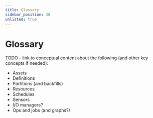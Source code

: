 ```yaml
---
title: Glossary
sidebar_position: 30
unlisted: true
---
```


# Glossary

TODO - link to conceptual content about the following (and other key concepts if needed):

* Assets
* Definitions
* Partitions (and backfills)
* Resources
* Schedules
* Sensors
* I/O managers?
* Ops and jobs (and graphs?)
